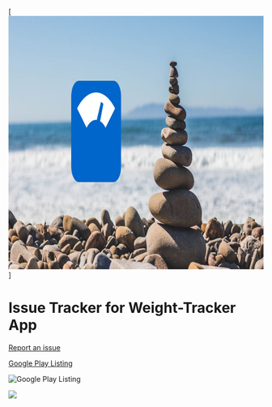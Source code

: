 [<img src="https://github.com/tonydiep/weight-tracker-support/blob/master/images/weight_image.jpg" height="500px">]

# Issue Tracker for Weight-Tracker App


[Report an issue](https://github.com/tonydiep/weight-tracker-support/issues)

[Google Play Listing](https://play.google.com/store/apps/details?id=com.tonydiep.weight_release)

![Google Play Listing](https://github.com/tonydiep/weight-tracker-support/images/google-play-badge.png)

[<img src="https://github.com/tonydiep/weight-tracker-support/images/google-play-badge.png" height="80px">](https://play.google.com/store/apps/details?id=com.tonydiep.weight_release)
